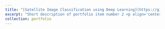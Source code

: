```yaml
---
title: "[Satellite Image Classification using Deep Learning](https://github.com/varsha2509/Springboard-DS/tree/master/Capstone2)"
excerpt: "Short description of portfolio item number 2 <p align='center'> <img src='/images/Image2.png' alt='Satellite Image Classification'/></p>"
collection: portfolio
---
```




